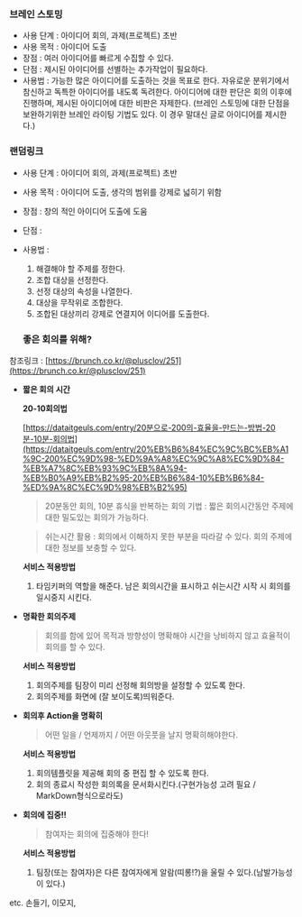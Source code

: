 ### 브레인 스토밍

- 사용 단계 : 아이디어 회의, 과제(프로젝트) 초반
- 사용 목적 : 아이디어 도출
- 장점 : 여러 아이디어를 빠르게 수집할 수 있다.
- 단점 : 제시된 아이디어를 선별하는 추가작업이 필요하다.
- 사용법 :
가능한 많은 아이디어를 도출하는 것을 목표로 한다. 자유로운 분위기에서 참신하고 독특한 아이디어를 내도록 독려한다. 아이디어에 대한 판단은 회의 이후에 진행하며, 제시된 아이디어에 대한 비판은 자제한다.
(브레인 스토밍에 대한 단점을 보완하기위한 브레인 라이팅 기법도 있다. 이 경우 말대신 글로 아이디어를 제시한다.)

### 랜덤링크

- 사용 단계 : 아이디어 회의, 과제(프로젝트) 초반
- 사용 목적 : 아이디어 도출, 생각의 범위를 강제로 넓히기 위함
- 장점 : 창의 적인 아이디어 도출에 도움
- 단점 :
- 사용법 :
    1. 해결해야 할 주제를 정한다.
    2. 조합 대상을 선정한다.
    3. 선정 대상의 속성을 나열한다.
    4. 대상을 무작위로 조합한다.
    5. 조합된 대상끼리 강제로 연결지어 이디어를 도출한다.
    
    ### 좋은 회의를 위해?

참조링크 : [https://brunch.co.kr/@plusclov/251](https://brunch.co.kr/@plusclov/251)

- **짧은 회의 시간**
    
    **20-10회의법**
    
    [https://dataitgeuls.com/entry/20분으로-200의-효율을-만드는-방법-20분-10분-회의법](https://dataitgeuls.com/entry/20%EB%B6%84%EC%9C%BC%EB%A1%9C-200%EC%9D%98-%ED%9A%A8%EC%9C%A8%EC%9D%84-%EB%A7%8C%EB%93%9C%EB%8A%94-%EB%B0%A9%EB%B2%95-20%EB%B6%84-10%EB%B6%84-%ED%9A%8C%EC%9D%98%EB%B2%95)
    
    > 20분동안 회의, 10분 휴식을 반복하는 회의 기법 : 짧은 회의시간동안 주제에 대한 밀도있는 회의가 가능하다.
    > 
    
    > 쉬는시간 활용 : 회의에서 이해하지 못한 부분을 따라갈 수 있다. 회의 주제에 대한 정보를 보충할 수 있다.
    > 
    
    **서비스 적용방법**
    
    1. 타임키퍼의 역할을 해준다. 남은 회의시간을 표시하고 쉬는시간 시작 시 회의를 일시중지 시킨다.
- **명확한 회의주제**
    
    > 회의를 함에 있어 목적과 방향성이 명확해야 시간을 낭비하지 않고 효율적이 회의를 할 수 있다.
    > 
    
    **서비스 적용방법**
    
    1. 회의주제를 팀장이 미리 선정해 회의방을 설정할 수 있도록 한다.
    2. 회의주제를 화면에 (잘 보이도록)띄워준다.
- **회의후 Action을 명확히**
    
    > 어떤 일을 / 언제까지 / 어떤 아웃풋을 날지 명확히해야한다.
    > 
    
    **서비스 적용방법**
    
    1. 회의템플릿을 제공해 회의 중 편집 할 수 있도록 한다.
    2. 회의 종료시 작성한 회의록을 문서화시킨다.(구현가능성 고려 필요 / MarkDown형식으로라도)
- **회의에 집중!!**
    
    > 참여자는 회의에 집중해야 한다!
    > 
    
    **서비스 적용방법**
    
    1. 팀장(또는 참여자)은 다른 참여자에게 알람(띠롱!?)을 울릴 수 있다.(남발가능성이 있다.)
    

etc. 손들기, 이모지,